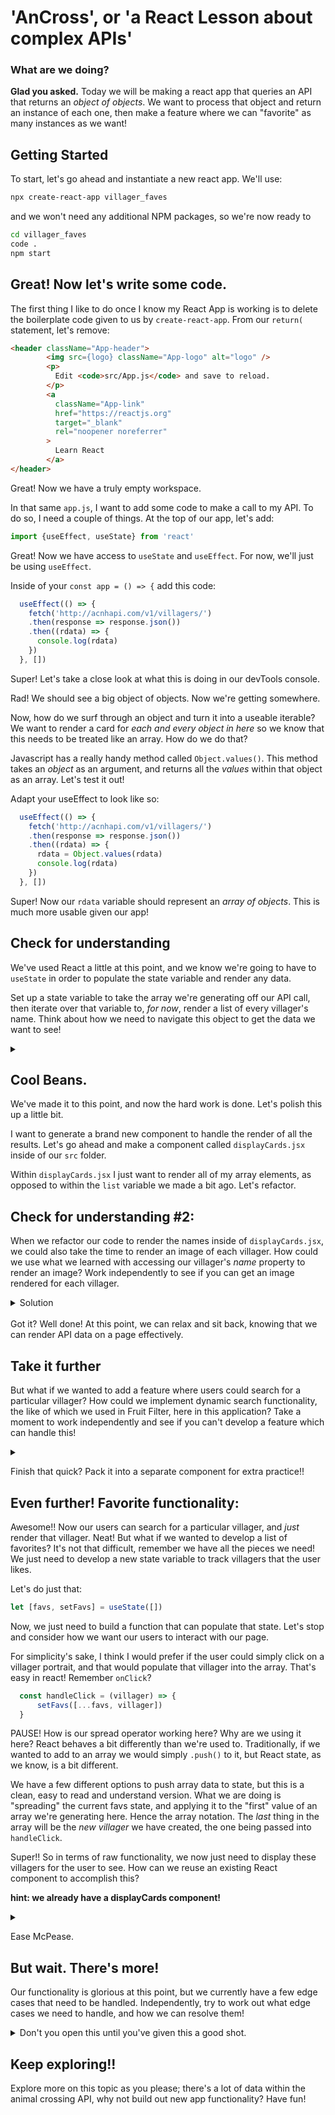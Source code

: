 # 'AnCross', or 'a React Lesson about complex APIs'
### What are we doing?
**Glad you asked.** Today we will be making a react app that queries an API that returns an *object of objects*. We want to process that object and return an instance of each one, then make a feature where we can "favorite" as many instances as we want!

## Getting Started

To start, let's go ahead and instantiate a new react app. We'll use:
``` bash
npx create-react-app villager_faves
```
and we won't need any additional NPM packages, so we're now ready to 
``` bash
cd villager_faves
code .
npm start
```

## Great! Now let's write some code.

The first thing I like to do once I know my React App is working is to delete the boilerplate code given to us by `create-react-app`. From our `return(` statement, let's remove:
``` html
<header className="App-header">
        <img src={logo} className="App-logo" alt="logo" />
        <p>
          Edit <code>src/App.js</code> and save to reload.
        </p>
        <a
          className="App-link"
          href="https://reactjs.org"
          target="_blank"
          rel="noopener noreferrer"
        >
          Learn React
        </a>
</header>
```

Great! Now we have a truly empty workspace.

In that same `app.js`, I want to add some code to make a call to my API. To do so, I need a couple of things. At the top of our app, let's add:
``` js
import {useEffect, useState} from 'react'
```

Great! Now we have access to `useState` and `useEffect`. For now, we'll just be using `useEffect`.

Inside of your `const app = () => {` add this code:
``` js
  useEffect(() => {
    fetch('http://acnhapi.com/v1/villagers/')
    .then(response => response.json())
    .then((rdata) => {
      console.log(rdata)
    })
  }, [])
  ```

Super! Let's take a close look at what this is doing in our devTools console.

Rad! We should see a big object of objects. Now we're getting somewhere.

Now, how do we surf through an object and turn it into a useable iterable? We want to render a card for *each and every object in here* so we know that this needs to be treated like an array. How do we do that?

Javascript has a really handy method called `Object.values()`. This method takes an *object* as an argument, and returns all the *values* within that object as an array. Let's test it out!

Adapt your useEffect to look like so:
``` js
  useEffect(() => {
    fetch('http://acnhapi.com/v1/villagers/')
    .then(response => response.json())
    .then((rdata) => {
      rdata = Object.values(rdata)
      console.log(rdata)
    })
  }, [])
```

Super! Now our `rdata` variable should represent an *array of objects*. This is much more usable given our app!

## Check for understanding

We've used React a little at this point, and we know we're going to have to `useState` in order to populate the state variable and render any data.

Set up a state variable to take the array we're generating off our API call, then iterate over that variable to, *for now*, render a list of every villager's name. Think about how we need to navigate this object to get the data we want to see!

<details>
<summary></summary>
at the top

```js
let [data, setData] = useState({hits: []})
```

Adapt the useEffect:
```js
  useEffect(() => {
    fetch('http://acnhapi.com/v1/villagers/')
    .then(response => response.json())
    .then((rdata) => {
      rdata = Object.values(rdata)
      setData({hits: rdata})
    })
  }, [])
```

```js
    let list = data.hits.map((villager, i) => {
        return(
            <p>{villager.name['name-USen']}</p>
        )
    })
```

</details>

## Cool Beans.

We've made it to this point, and now the hard work is done. Let's polish this up a little bit.

I want to generate a brand new component to handle the render of all the results. Let's go ahead and make a component called `displayCards.jsx` inside of our `src` folder.

Within `displayCards.jsx` I just want to render all of my array elements, as opposed to within the `list` variable we made a bit ago. Let's refactor.

## Check for understanding #2:
When we refactor our code to render the names inside of ```displayCards.jsx```, we could also take the time to render an image of each villager. How could we use what we learned with accessing our villager's *name* property to render an image?
Work independently to see if you can get an image rendered for each villager.

<details>
<summary>Solution</summary>

Inside of `displayCards.jsx`

```js
  <div>
      {props.data.map((villager, i) => {
          return (
          <div key={i} className="villagerCard">
              <img className="villagerPic" src={villager['image_uri']} alt={villager.name['name-USen']} />
              <p>{villager.name['name-USen']}</p>
          </div>
          )
      })}
  </div>
```
</details>
<br>
Got it? Well done!
At this point, we can relax and sit back, knowing that we can render API data on a page effectively.

## Take it further

But what if we wanted to add a feature where users could search for a particular villager? How could we implement dynamic search functionality, the like of which we used in Fruit Filter, here in this application? Take a moment to work independently and see if you can't develop a feature which can handle this!

<details>
<summary></summary>


```js
  const dynamicSearch = () => {
      return data.hits.filter(villager => villager.name['name-USen'].toLowerCase().includes(search.toLowerCase()))
  }
```

and within the return...

```js
  <div className="searchBox">
    <input type="text" value={search} onChange={handleChange} />
  </div>
```

</details>

Finish that quick? Pack it into a separate component for extra practice!!

## Even further! Favorite functionality:

Awesome!! Now our users can search for a particular villager, and *just* render that villager. Neat! 
But what if we wanted to develop a list of favorites? It's not that difficult, remember we have all the pieces we need! We just need to develop a new state variable to track villagers that the user likes.

Let's do just that:
```js
let [favs, setFavs] = useState([])
```
Now, we just need to build a function that can populate that state. Let's stop and consider how we want our users to interact with our page.

For simplicity's sake, I think I would prefer if the user could simply click on a villager portrait, and that would populate that villager into the array. That's easy in react! Remember `onClick`?

```js
  const handleClick = (villager) => {
      setFavs([...favs, villager])
  }
```

PAUSE! How is our spread operator working here? Why are we using it here? 
React behaves a bit differently than we're used to. Traditionally, if we wanted to add to an array we would simply `.push()` to it, but React state, as we know, is a bit different.

We have a few different options to push array data to state, but this is a clean, easy to read and understand version. What we are doing is "spreading" the current favs state, and applying it to the "first" value of an array we're generating here. Hence the array notation. The *last* thing in the array will be the *new villager* we have created, the one being passed into `handleClick`.

Super!! So in terms of raw functionality, we now just need to display these villagers for the user to see. How can we reuse an existing React component to accomplish this?

**hint: we already have a displayCards component!**

<details>
<summary></summary>
In app.js...

```js
  <div className="favBox">
        <DisplayCards data={favs} />
  </div>

```

</details>

Ease McPease.

## But wait. There's more!

Our functionality is glorious at this point, but we currently have a few edge cases that need to be handled. Independently, try to work out what edge cases we need to handle, and how we can resolve them!

<details>
<summary>Don't you open this until you've given this a good shot.</summary>
First issue: We can send a villager to our faves array multiple times. While it does resemble my preference of having 45 instances of Chevre as my "favorite villagers" it's actually a fairly poor user experience. Here's how I might fix it:

```js
  const handleClick = (villager) => {
    if(!favs.includes(villager)){
      setFavs([...favs, villager])
    }
  }
```

simple enough!

Second issue: if we click a villager inside of our "faves" display, it results in an error. This is because we do *not* want onClick functionality for our faves to share the onClick functionality with our standard display. There are great ways to fix this, but here's a lazy solution that will easily patch right over:

```js
//in app.js
 <div>
    <DisplayCards clickie={true} handleClick={handleClick} data={dynamicSearch()}/>
  </div>
  <div className="favBox">
    <DisplayCards clickie={false} data={favs} />
  </div>
```
Simple enough, I've added a boolean value as props to each of my displayCards components. Now let's handle the logic on the DisplayCards end.

```js
// in DisplayCards.js
<div key={i} className="villagerCard" onClick={() => props.clickie ? props.handleClick(villager) : null}>
  <img className="villagerPic" src={villager['image_uri']} alt={villager.name['name-USen']} />
  <p>{villager.name['name-USen']}</p>
</div>

```

Again, there are other solutions to this problem! But in this case, we've patched right over the error. If "clickie" is true, great! Run the handleClick. However, if it is *not* then the computer will not even make the attempt to run the function. The onClick behavior resolves to `null`.

</details>

## Keep exploring!!

Explore more on this topic as you please; there's a lot of data within the animal crossing API, why not build out new app functionality? Have fun!